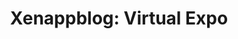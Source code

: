 ---
hidden: true
title:  "Xenappblog: Virtual Expo"
location: "Online"
image: assets/images/events/2022-09-30-virtualexpo.png
eventdate: 2022-09-30
site: 'https://xenappblog.com/agenda/'
---